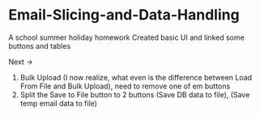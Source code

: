 # Email-Slicing-and-Data-Handling
A school summer holiday homework
Created basic UI and linked some buttons and tables

Next ->
1. Bulk Upload (I now realize, what even is the difference between Load From File and Bulk Upload), need to remove one of em buttons
2. Split the Save to File button to 2 buttons (Save DB data to file), (Save temp email data to file)